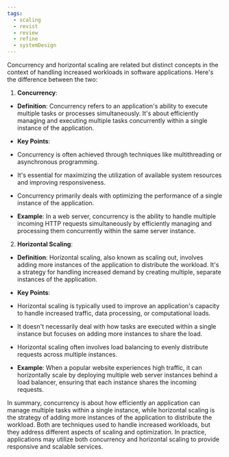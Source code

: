 ```yaml
---
tags:
  - scaling
  - revist
  - review
  - refine
  - systemDesign
---
```

Concurrency and horizontal scaling are related but distinct concepts in the context of handling increased workloads in software applications. Here's the difference between the two:  
  
1. **Concurrency**:  
  
- **Definition**: Concurrency refers to an application's ability to execute multiple tasks or processes simultaneously. It's about efficiently managing and executing multiple tasks concurrently within a single instance of the application.  
  
- **Key Points**:  
- Concurrency is often achieved through techniques like multithreading or asynchronous programming.  
- It's essential for maximizing the utilization of available system resources and improving responsiveness.  
- Concurrency primarily deals with optimizing the performance of a single instance of the application.  
  
- **Example**: In a web server, concurrency is the ability to handle multiple incoming HTTP requests simultaneously by efficiently managing and processing them concurrently within the same server instance.  
  
2. **Horizontal Scaling**:  
  
- **Definition**: Horizontal scaling, also known as scaling out, involves adding more instances of the application to distribute the workload. It's a strategy for handling increased demand by creating multiple, separate instances of the application.  
  
- **Key Points**:  
- Horizontal scaling is typically used to improve an application's capacity to handle increased traffic, data processing, or computational loads.  
- It doesn't necessarily deal with how tasks are executed within a single instance but focuses on adding more instances to share the load.  
- Horizontal scaling often involves load balancing to evenly distribute requests across multiple instances.  
  
- **Example**: When a popular website experiences high traffic, it can horizontally scale by deploying multiple web server instances behind a load balancer, ensuring that each instance shares the incoming requests.  
  
In summary, concurrency is about how efficiently an application can manage multiple tasks within a single instance, while horizontal scaling is the strategy of adding more instances of the application to distribute the workload. Both are techniques used to handle increased workloads, but they address different aspects of scaling and optimization. In practice, applications may utilize both concurrency and horizontal scaling to provide responsive and scalable services.